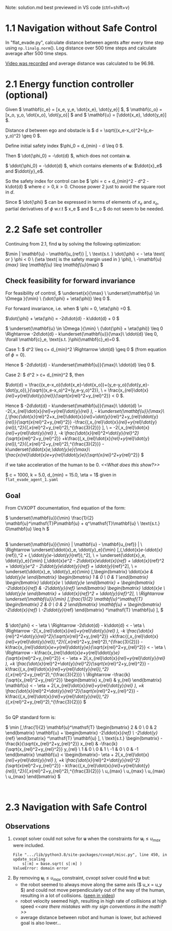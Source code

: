 Note: solution.md best previewed in VS code (ctrl+shift+v)

# 1.1 Navigation without Safe Control

In "flat_evade.py", calculate distance between agents after every time step using `np.linalg.norm`(). Log distance over 500 time steps and calculate average after 500 time steps.

[Video was recorded](Solution\videos\Q1-1.mkv) and average distance was calculated to be 96.98.

# 2.1 Energy function controller (optional)

Given $ \mathbf{c_e} = [x_e, y_e, \dot{x_e}, \dot{y_e}] $, $ \mathbf{c_o} = [x_o, y_o, \dot{x_o}, \dot{y_o}] $ and $ \mathbf{u} = [\ddot{x_e}, \ddot{y_e}] $.

Distance $d$ between ego and obstacle is $ d = \sqrt{(x_e-x_o)^2+(y_e-y_o)^2} \geq 0 $.

Define initial safety index $\phi_0 = d_{min} - d \leq 0 $. 

Then $ \dot{\phi_0} = -\dot{d} $, which does not contain $\mathbf{u}$. 

$ \ddot{\phi_0} = -\ddot{d} $, which contains elements of $\mathbf{u}$: $\ddot{x}_e$ and $\ddot{y}_e$.

So the safety index for control can be $ \phi = c + d_{min}^2 - d^2 - k\dot{d} $ where $c>0, k>0$. Choose power 2 just to avoid the square root in $d$.

Since $ \dot{\phi} $ can be expressed in terms of elements of $x_e$ and $x_o$, partial derivatives of $\phi$ w.r.t $ x_e $ and $ c_o $ do not seem to be needed.

<!-- $ \frac{\partial \phi}{\partial \mathbf{c_e}} = -2\mathbf{c_e} + 2\mathbf{c_o} $ 

$ \frac{\partial \phi}{\partial \mathbf{c_e}} = -2\mathbf{c_o} + 2\mathbf{c_e} $  -->

# 2.2 Safe set controller

Continuing from 2.1, find ${\mathbf{u}}$ by solving the following optimization:

$\min \| \mathbf{u} - \mathbf{u_{ref}} \|,
\\ \text{s.t. }  \dot{\phi} < - \eta \text{ or }  \phi < 0 
\ (\eta \text{ is the safety margin used in } \phi), 
\\ -\mathbf{u}_{max} \leq \mathbf{u} \leq \mathbf{u}_{max} $

## Check feasibility for forward invariance
For feasibility of control, $ \underset{x}{\max} \ \underset{\mathbf{u} \in \Omega }{\min} \ {\dot{\phi} + \eta(\phi)} \leq 0 $.

For forward invariance, i.e. when $ \phi = 0, \eta(\phi) =0 $.

$\dot{\phi} + \eta(\phi) = -2d\dot{d} - k\ddot{d} + 0 $

$ \underset{\mathbf{u} \in \Omega }{\min} \ {\dot{\phi} + \eta(\phi)} \leq 0  \Rightarrow -2d\dot{d} - k\underset{\mathbf{u}}{\max}\ \ddot{d} \leq 0, \forall \mathbf{c}_e, \text{s.t. }\phi(\mathbf{c}_e)=0 $.

Case 1: $ d^2 \leq c+ d_{min}^2  \Rightarrow \dot{d} \geq 0 $ (from equation of $\phi = 0$).

Hence $ -2d\dot{d} - k\underset{\mathbf{u}}{\max}\ \ddot{d} \leq 0 $.

Case 2: $ d^2 > c+ d_{min}^2 $, then 

$\dot{d} = \frac{(x_e-x_o)(\dot{x_e}-\dot{x_o})+(y_e-y_o)(\dot{y_e}-\dot{y_o})\,}{\sqrt{(x_e-x_o)^2+(y_e-y_o)^2}}\,  \\ = \frac{x_{rel}\dot{x}_{rel}+y_{rel}\dot{y}_{rel}}{\sqrt{x_{rel}^2+y_{rel}^2}} < 0 $.

Hence $ -2d\dot{d} - k\underset{\mathbf{u}}{\max}\ \ddot{d} 
\\= -2(\,x_{rel}\dot{x}_{rel}+y_{rel}\dot{y}_{rel} )\, - k\underset{\mathbf{u}}{\max}\ [\,\frac{\dot{x}_{rel}^2+x_{rel}\ddot{x}_{rel}+\dot{y}_{rel}^2+y_{rel}\ddot{y}_{rel}}{\sqrt{x_{rel}^2+y_{rel}^2}} -\frac{(\,x_{rel}\dot{x}_{rel}+y_{rel}\dot{y}_{rel})\,^2}{(\,x_{rel}^2+y_{rel}^2)\,^{\frac{3}{2}}} ]\, 
\\ = -2(\,x_{rel}\dot{x}_{rel}+y_{rel}\dot{y}_{rel} )\, -k \frac{\dot{x}_{rel}^2+\dot{y}_{rel}^2}{\sqrt{x_{rel}^2+y_{rel}^2}} +k\frac{(\,x_{rel}\dot{x}_{rel}+y_{rel}\dot{y}_{rel})\,^2}{(\,x_{rel}^2+y_{rel}^2)\,^{\frac{3}{2}}} - k\underset{\ddot{x}_e,\ddot{y}_e}{\max}\ \frac{x_{rel}\ddot{x}_e+y_{rel}\ddot{y}_e}{\sqrt{x_{rel}^2+y_{rel}^2}} $ 

 if we take acceleration of the human to be $0$. <i><<What does this show?>></i>

$ c = 1000, k = 5.0, d_{min} = 15.0, \eta = 1$ given in `flat_evade_agent_1.yaml`

## Goal

From CVXOPT documentation, find equation of the form: 

$ \underset{\mathbf{u}}{\min} \frac{1}{2} \mathbf{u}^\mathsf{T}P\mathbf{u} + q^\mathsf{T}\mathbf{u} \\ \text{s.t.} G\mathbf{u} \leq h $

\
$ \underset{\mathbf{u}}{\min} \| \mathbf{u} - \mathbf{u_{ref}} \|
\\ \Rightarrow \underset{\ddot{x}_e, \ddot{y}_e}{\min} [\,(\,\ddot{x}_e-\ddot{x}_{ref})\,^2 + (\,\ddot{y}_e-\ddot{y}_{ref})\,^2]\,
\\ = \underset{\ddot{x}_e, \ddot{y}_e}{\min} [\,\ddot{x}_e^2 - 2\ddot{x}_e\ddot{x}_{ref} + \ddot{x}_{ref}^2 + \ddot{y}_e^2 - 2\ddot{y}_e\ddot{y}_{ref} + \ddot{y}_{ref}^2]\, 
\\ = \underset{\ddot{x}_e, \ddot{y}_e}{\min} [\,\begin{bmatrix} \ddot{x}_e & \ddot{y}_e \end{bmatrix} \begin{bmatrix} 1 & 0 \\ 0 & 1 \end{bmatrix} \begin{bmatrix} \ddot{x}_e \\ \ddot{y}_e \end{bmatrix} + \begin{bmatrix} -2\ddot{x}_{ref} & -2\ddot{y}_{ref} \end{bmatrix} \begin{bmatrix} \ddot{x}_e \\ \ddot{y}_e \end{bmatrix} + \ddot{x}_{ref}^2 + \ddot{y}_{ref}^2]\, 
\\ \Rightarrow \underset{\mathbf{u}}{\min} [\,\frac{1}{2} \mathbf{u}^\mathsf{T} \begin{bmatrix} 2 & 0 \\ 0 & 2 \end{bmatrix} \mathbf{u} + \begin{bmatrix} -2\ddot{x}_{ref} \\ -2\ddot{y}_{ref} \end{bmatrix} ^\mathsf{T} \mathbf{u} ]\, $


\
$ \dot{\phi} < - \eta
\\ \Rightarrow -2d\dot{d} - k\ddot{d} < - \eta
\\ \Rightarrow -2(\,x_{rel}\dot{x}_{rel}+y_{rel}\dot{y}_{rel} )\, -k \frac{\dot{x}_{rel}^2+\dot{y}_{rel}^2}{\sqrt{x_{rel}^2+y_{rel}^2}} +k\frac{(\,x_{rel}\dot{x}_{rel}+y_{rel}\dot{y}_{rel})\,^2}{(\,x_{rel}^2+y_{rel}^2)\,^{\frac{3}{2}}} - k\frac{x_{rel}\ddot{x}_e+y_{rel}\ddot{y}_e}{\sqrt{x_{rel}^2+y_{rel}^2}} < - \eta
\\ \Rightarrow - k\frac{x_{rel}\ddot{x}_e+y_{rel}\ddot{y}_e}{\sqrt{x_{rel}^2+y_{rel}^2}} < - \eta + 2(\,x_{rel}\dot{x}_{rel}+y_{rel}\dot{y}_{rel} )\, +k \frac{\dot{x}_{rel}^2+\dot{y}_{rel}^2}{\sqrt{x_{rel}^2+y_{rel}^2}} - k\frac{(\,x_{rel}\dot{x}_{rel}+y_{rel}\dot{y}_{rel})\,^2}{(\,x_{rel}^2+y_{rel}^2)\,^{\frac{3}{2}}} 
\\ \Rightarrow -\frac{k}{\sqrt{x_{rel}^2+y_{rel}^2}} \begin{bmatrix} x_{rel} & y_{rel} \end{bmatrix} \mathbf{u}  < - \eta + 2(\,x_{rel}\dot{x}_{rel}+y_{rel}\dot{y}_{rel} )\, +k \frac{\dot{x}_{rel}^2+\dot{y}_{rel}^2}{\sqrt{x_{rel}^2+y_{rel}^2}} - k\frac{(\,x_{rel}\dot{x}_{rel}+y_{rel}\dot{y}_{rel})\,^2}{(\,x_{rel}^2+y_{rel}^2)\,^{\frac{3}{2}}} $ 

\
So QP standard form is:

$ \min [\,\frac{1}{2} \mathbf{u}^\mathsf{T} \begin{bmatrix} 2 & 0 \\ 0 & 2 \end{bmatrix} \mathbf{u} + \begin{bmatrix} -2\ddot{x}_{ref} \\ -2\ddot{y}_{ref} \end{bmatrix} ^\mathsf{T} \mathbf{u} ]\,
\\ \text{s.t.} \begin{bmatrix} -\frac{k}{\sqrt{x_{rel}^2+y_{rel}^2}} x_{rel} & -\frac{k}{\sqrt{x_{rel}^2+y_{rel}^2}} y_{rel} \\ 1 & 0 \\ 0 & 1 \\ -1 & 0 \\ 0 & -1 \end{bmatrix} 
\mathbf{u}  < 
\begin{bmatrix}- \eta + 2(\,x_{rel}\dot{x}_{rel}+y_{rel}\dot{y}_{rel} )\, +k \frac{\dot{x}_{rel}^2+\dot{y}_{rel}^2}{\sqrt{x_{rel}^2+y_{rel}^2}} - k\frac{(\,x_{rel}\dot{x}_{rel}+y_{rel}\dot{y}_{rel})\,^2}{(\,x_{rel}^2+y_{rel}^2)\,^{\frac{3}{2}}} \\ u_{max} \\ u_{max} \\ u_{max} \\ u_{max} \end{bmatrix}
$

<br>

# 2.3 Navigation with Safe Control

## Observations
1. cvxopt solver could not solve for $\mathbf{u}$ when the constraints for $\mathbf{u}_i \leq u_{max}$ were included.
    ```
    File ".../lib/python3.8/site-packages/cvxopt/misc.py", line 450, in update_scaling
        s[:m] = base.sqrt( s[:m] )
    ValueError: domain error
    ````
1. By removing $\mathbf{u}_i \leq u_{max}$ constraint, cvxopt solver could find $\mathbf{u}$ but:
    - the robot seemed to always move along the same axis ($ u_x = u_y $) and could not move perpendicularly out of the way of the human, resulting in a lot of collisions. ([seen in video](Solution\videos\Q2-3.mp4))
    - robot velocity seemed high, resulting in high rate of collisions at high speed <i><<are there mistakes with my sign conventions in the math?>></i>
    - average distance between robot and human is lower, but achieved goal is also lower...
